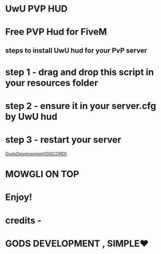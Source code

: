 # UwU PVP HUD

# Free PVP Hud for FiveM

## steps to install UwU hud for your PvP server
 
 # step 1 - drag and drop this script in your resources folder

 # step 2 - ensure it in your server.cfg by UwU hud
 
 # step 3 - restart your server 

<p><a href="https://discord.gg/V6PD44awSR">GodsDevelopment(DISCORD)</a></p>

# MOWGLI ON TOP

# Enjoy!

# credits -

# GODS DEVELOPMENT , SIMPLE❤️
